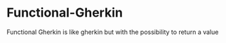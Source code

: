 # Functional-Gherkin
Functional Gherkin is like gherkin but with the possibility to return a value 
